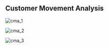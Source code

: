 **Customer Movement Analysis**
---------------------------------------------------
![cma_1](https://user-images.githubusercontent.com/96098785/147418763-fc62c157-9043-4113-86cf-782676005497.png)

![cma_2](https://user-images.githubusercontent.com/96098785/147418764-ca9df441-9b54-4267-b4bc-3a881baa3093.png)

![cma_3](https://user-images.githubusercontent.com/96098785/147418765-a55fb356-184e-4dc0-ac97-c79200712c30.png)

